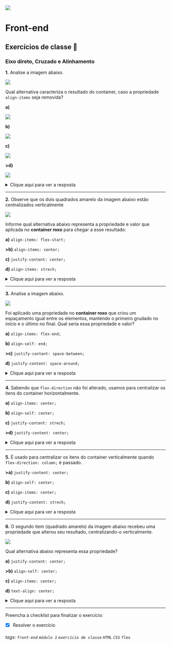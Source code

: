 ![](https://i.imgur.com/xG74tOh.png)

# Front-end

## Exercícios de classe 🏫

### Eixo direto, Cruzado e Alinhamento

**1.** Analise a imagem abaixo.

![](https://i.imgur.com/mvdYeaO.png)

Qual alternativa caracteriza o resultado do container, caso a propriedade `align-items` seja removida?

**a)** 

![](https://i.imgur.com/mvdYeaO.png)

**b)** 

![](https://i.imgur.com/D6hqmqN.png)

**c)**

![](https://i.imgur.com/RVcBTU5.png)

**>d)**

![](https://i.imgur.com/Ci3qCUQ.png)


<details>
    <summary>Clique aqui para ver a resposta</summary>         Letra D - Porque o valor padrão de align-items é stretch.
</details>

---

**2.** Observe que os dois quadrados amarelo da imagem abaixo estão centralizados verticalmente

![](https://i.imgur.com/mvdYeaO.png)

Informe qual alternativa abaixo representa a propriedade e valor que aplicada no **container roxo** para chegar a esse resultado:

**a)** `align-items: flex-start;`

**>b)** `align-items: center;`

**c)** `justify-content: center;`

**d)** `align-items: strech;`

<details>
    <summary>Clique aqui para ver a resposta</summary>         Letra B.
</details>

---

**3.** Analise a imagem abaixo.

![](https://i.imgur.com/gsPy5FP.png)

Foi aplicado uma propriedade no **container roxo** que criou um espaçamento igual entre os elementos, mantendo o primeiro grudado no início e o último no final. Qual seria essa propriedade e valor?

**a)** `align-items: flex-end;`

**b)** `align-self: end;` 

**>c)** `justify-content: space-between;`

**d)** `justify-content: space-around;`

<details>
    <summary>Clique aqui para ver a resposta</summary>         Letra C.
</details>

---

**4.** Sabendo que `flex-direction` não foi alterado, usamos para centralizar os itens do container horizontalmente.

**a)** `align-items: center;`

**b)** `align-self: center;` 

**c)** `justify-content: strech;`

**>d)** `justify-content: center;`

<details>
    <summary>Clique aqui para ver a resposta</summary>         Letra D. Por padrão, o valor da propriedade <code>flex-direction</code> é <code>row</code>
</details>

---

**5.** É usado para centralizar os itens do container verticalmente quando `flex-direction: column;` é passado.

**>a)** `justify-content: center;`

**b)** `align-self: center;`

**c)** `align-items: center;`

**d)** `justify-content: strech;`

<details>
    <summary>Clique aqui para ver a resposta</summary>         Letra A. O <code>justify-content</code> alinha os itens flex na vertical quando <code>flex-direction: column;</code> é informado, já que <code>justify-content</code> alinha os itens no eixo direto e <code>flex-direction: column;</code> torna o eixo direto o vertical.
</details>

---

**6.** O segundo item (quadrado amarelo) da imagem abaixo recebeu uma propriedade que alterou seu resultado, centralizando-o verticalmente.

![](https://i.imgur.com/onxNUMW.png)

Qual alternativa abaixo representa essa propriedade?

**a)** `justify-content: center;`

**>b)** `align-self: center;`

**c)** `align-items: center;`

**d)** `text-align: center;`

<details>
    <summary>Clique aqui para ver a resposta</summary>         Letra B. O <code>align-self</code> é usado nos itens dentro do container flex para que possa controlar o alinhamento do eixo cruzado de forma individual.
</details>

---

Preencha a checklist para finalizar o exercício:

- [x] Resolver o exercício

###### tags: `front-end` `módulo 1` `exercício de classe` `HTML` `CSS` `flex`